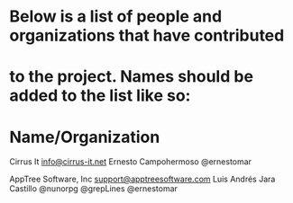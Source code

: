 # Below is a list of people and organizations that have contributed
# to the project. Names should be added to the list like so:
#
#   Name/Organization <email address>
Cirrus It <info@cirrus-it.net>
Ernesto Campohermoso
@ernestomar

AppTree Software, Inc <support@apptreesoftware.com>
Luis Andrés Jara Castillo
@nunorpg
@grepLines
@ernestomar